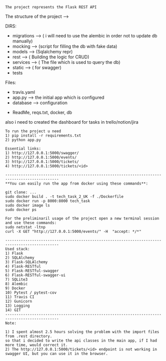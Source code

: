 ``The project represents the Flask REST API ``
    
The structure of the project --> 

DIRS:
- migrations --> ( i will need to use the alembic in order not to update db manually)
- mocking --> (script for filling the db with fake data)
- models --> (Sqlalchemy repr)
- rest --> ( Building the logic for CRUD)
- services --> ( The file which is used to query the db)
- static --> ( for swagger)
- tests

Files:
- travis.yaml
- app.py --> the initial app which is configured 
- database --> configuration

+ ReadMe, reqs.txt, docker, db

also i need to created the dashboard for tasks in trello/notion/jira

    To run the project u need 
    1) pip install -r requirements.txt
    2) python app.py

    Essential links:
    1) http://127.0.0.1:5000/swagger/
    2) http://127.0.0.1:5000/events/
    3) http://127.0.0.1:5000/tickets/
    4) http://127.0.0.1:5000/tickets/<id>

    ----------------------------------------------------------------------------------------------
    **You can easily run the app from docker using these commands**:
  
    git clone: ...
    sudo docker build . -t tech_task_2_UK -f ./Dockerfile
    sudo docker run -p 8000:8000 tech_task
    sudo docker image ls
    sudo docker ps
    
    For the preliminaril usage of the project open a new terminal session and use these commands:
    sudo netstat -ltnp
    curl -X GET "http://127.0.0.1:5000/events/" -H  "accept: */*"

    ----------------------------------------------------------------------------------------------
    Used stack:
    1) Flask
    2) SQLAlchemy
    3) Flask-SQLAlchemy
    4) Flask-RESTful
    5) Flask-RESTful-swagger
    6) Flask-RESTful-swagger-ui
    7) SQLite3 
    8) Alembic
    9) Docker
    10) Pytest / pytest-cov
    11) Travis CI
    12) Gunicorn
    13) Logging
    14) GIT
    ----------------------------------------------------------------------------------------------
    Note:

    1) I spent almost 2.5 hours solving the problem with the import files from .rest directory.
    so that i decided to write the api classes in the main app, if I had more time, would correct it.
    2) The http://127.0.0.1:5000/tickets/<id> endpoint is not working in swagger UI, but you can use it in the browser.


